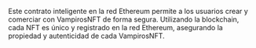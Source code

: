 Este contrato inteligente en la red Ethereum permite a los usuarios crear y comerciar con VampirosNFT de forma segura. Utilizando la blockchain, cada NFT es único y registrado en la red Ethereum, asegurando la propiedad y autenticidad de cada VampirosNFT.
